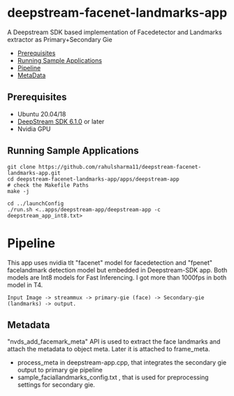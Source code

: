 # deepstream-facenet-landmarks-app

A Deepstream SDK based implementation of Facedetector and Landmarks extractor as Primary+Secondary Gie


* [Prerequisites](#prereqs)
* [Running Sample Applications](#run_sample)
* [Pipeline](#pipeline)
* [MetaData](#metadata)

<a name="prereqs"></a>
## Prerequisites

* Ubuntu 20.04/18
* [DeepStream SDK 6.1.0](https://developer.nvidia.com/deepstream-download) or later
* Nvidia GPU

<a name="run_sample"></a>
## Running Sample Applications
```
git clone https://github.com/rahulsharma11/deepstream-facenet-landmarks-app.git
cd deepstream-facenet-landmarks-app/apps/deepstream-app
# check the Makefile Paths
make -j

cd ../launchConfig
./run.sh <..apps/deepstream-app/deepstream-app -c deepstream_app_int8.txt>
```

<a name="pipeline"></a>
# Pipeline
This app uses nvidia tlt "facenet" model for facedetection and "fpenet" facelandmark detection model but embedded in Deepstream-SDK app. 
Both models are Int8 models for Fast Inferencing.
I got more than 1000fps in both model in T4.

```
Input Image -> streammux -> primary-gie (face) -> Secondary-gie (landmarks) -> output.
```

<a name="metadata"></a>
## Metadata
"nvds_add_facemark_meta" API is used to extract the face landmarks and attach the metadata to object meta. Later it is attached to frame_meta.
* process_meta in deepstream-app.cpp, that integrates the secondary gie output to primary gie pipeline
* sample_faciallandmarks_config.txt , that is used for preprocessing settings for secondary gie.


